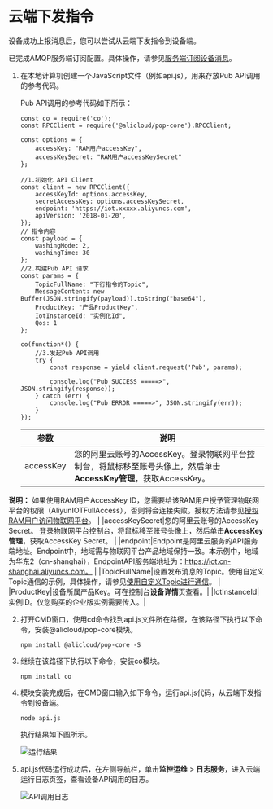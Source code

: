 # 云端下发指令

设备成功上报消息后，您可以尝试从云端下发指令到设备端。

已完成AMQP服务端订阅配置。具体操作，请参见[服务端订阅设备消息](/cn.zh-CN/入门教程/企业版实例快速入门/服务端订阅设备消息.md)。

1.  在本地计算机创建一个JavaScript文件（例如api.js），用来存放Pub API调⽤的参考代码。

    Pub API调⽤的参考代码如下所示：

    ```
    const co = require('co');
    const RPCClient = require('@alicloud/pop-core').RPCClient;
    
    const options = {
        accessKey: "RAM用户accessKey",
        accessKeySecret: "RAM用户accessKeySecret"
    };
    
    //1.初始化 API Client
    const client = new RPCClient({
        accessKeyId: options.accessKey,
        secretAccessKey: options.accessKeySecret,
        endpoint: 'https://iot.xxxxx.aliyuncs.com',
        apiVersion: '2018-01-20',
    });
    // 指令内容
    const payload = {
        washingMode: 2,
        washingTime: 30
    };
    //2.构建Pub API 请求
    const params = {
        TopicFullName: "下行指令的Topic",
        MessageContent: new Buffer(JSON.stringify(payload)).toString("base64"),
        ProductKey: "产品ProductKey",
        IotInstanceId: "实例化Id",
        Qos: 1
    };
    
    co(function*() {
        //3.发起Pub API调用
        try {
            const response = yield client.request('Pub', params);
    
            console.log("Pub SUCCESS =====>", JSON.stringify(response));
        } catch (err) {
            console.log("Pub ERROR =====>", JSON.stringify(err));
        }
    });
    ```

    |参数|说明|
    |--|--|
    |accessKey|您的阿里云账号的AccessKey。登录物联网平台控制台，将鼠标移至账号头像上，然后单击**AccessKey管理**，获取AccessKey。

**说明：** 如果使用RAM用户AccessKey ID，您需要给该RAM用户授予管理物联网平台的权限（AliyunIOTFullAccess），否则将会连接失败。授权方法请参见[授权RAM用户访问物联网平台](/cn.zh-CN/权限管理/账号授权/RAM授权管理/子账号访问.md)。 |
    |accessKeySecret|您的阿里云账号的AccessKey Secret。 登录物联网平台控制台，将鼠标移至账号头像上，然后单击**AccessKey管理**，获取AccessKey Secret。 |
    |endpoint|Endpoint是阿里云服务的API服务端地址。Endpoint中，地域需与物联网平台产品地域保持一致。本示例中，地域为华东2（cn-shanghai），EndpointAPI服务端地址为：https://iot.cn-shanghai.aliyuncs.com。 |
    |TopicFullName|设置发布消息的Topic。使用自定义Topic通信的示例，具体操作，请参见[使用自定义Topic进行通信](/cn.zh-CN/最佳实践/消息通信/使用自定义Topic进行通信.md)。 |
    |ProductKey|设备所属产品Key。可在控制台**设备详情**页查看。|
    |IotInstanceId|实例ID。仅您购买的企业版实例需要传入。|

2.  打开CMD窗口，使用cd命令找到api.js文件所在路径，在该路径下执行以下命令，安装@alicloud/pop-core模块。

    `npm install @alicloud/pop-core -S`

3.  继续在该路径下执行以下命令，安装co模块。

    `npm install co`

4.  模块安装完成后，在CMD窗口输入如下命令，运行api.js代码，从云端下发指令到设备端。

    `node api.js`

    执行结果如下图所示。

    ![运行结果](https://static-aliyun-doc.oss-accelerate.aliyuncs.com/assets/img/zh-CN/5073065061/p183067.png)

5.  api.js代码运行成功后，在左侧导航栏，单击**监控运维** \> **日志服务**，进入云端运行日志页签，查看设备API调用的⽇志。

    ![API调用日志](https://static-aliyun-doc.oss-accelerate.aliyuncs.com/assets/img/zh-CN/5073065061/p183073.png)


